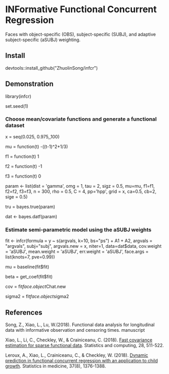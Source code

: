 # INFormative Functional Concurrent Regression
Faces with object-specific (OBS), subject-specific (SUBJ), and adaptive subject-specific (aSUBJ) weighting.

## Install
devtools::install_github("ZhuolinSong/infcr")

## Demonstration
library(infcr)

set.seed(1)

### Choose mean/covariate functions and generate a functional dataset

x = seq(0.025, 0.975,,100)

mu = function(t) -((t-1)^2+1/3)

f1 = function(t) 1

f2 = function(t) -1

f3 = function(t) 0

param <- list(dist = 'gamma', omg = 1, tau = 2, sigz = 0.5, mu=mu, f1=f1, f2=f2, f3=f3, n = 300, rho = 0.5, C = 4, pp='hpp', grid = x, ca=0.5, cb=2, sige = 0.5)

tru = bayes.true(param)

dat <- bayes.datf(param)

### Estimate semi-parametric model using the aSUBJ weights

fit <- infcr(formula = y ~ s(argvals, k=10, bs="ps") + A1 + A2,
                    argvals = "argvals", subj="subj", argvals.new = x, niter=1,
                    data=dat$data, cov.weight = 'aSUBJ', mean.weight = 'aSUBJ', err.weight = 'aSUBJ', 
                    face.args = list(knots=7, pve=0.99))
        
mu = baseline(fit$fit)

beta = get_coef(fit$fit)

cov = fit$face.object$Chat.new

sigma2 = fit$face.object$sigma2


## References
Song, Z., Xiao, L., Lu, W.(2018). Functional data analysis for longitudinal data with informative observation and censoring times. manuscript

Xiao, L., Li, C., Checkley, W., & Crainiceanu, C. (2018). [Fast covariance estimation for sparse functional data](https://link.springer.com/article/10.1007/s11222-017-9744-8). Statistics and computing, 28, 511-522.

Leroux, A., Xiao, L., Crainiceanu, C., & Checkley, W. (2018). [Dynamic prediction in functional concurrent regression with an application to child growth](https://onlinelibrary.wiley.com/doi/full/10.1002/sim.7582). Statistics in medicine, 37(8), 1376-1388.
